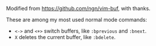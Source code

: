 Modified from <https://github.com/ngn/vim-buf>, with thanks.

These are among my most used normal mode commands:
- `<->` and `<+>` switch buffers, like `:bprevious` and `:bnext`.
- `X` deletes the current buffer, like `:bdelete`.

